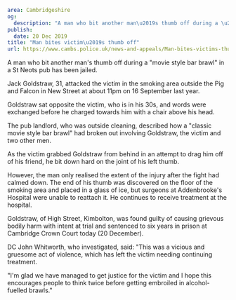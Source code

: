 ```yaml
area: Cambridgeshire
og:
  description: "A man who bit another man\u2019s thumb off during a \u201Cmovie style bar brawl\u201D in a St Neots pub has been jailed."
publish:
  date: 20 Dec 2019
title: "Man bites victim\u2019s thumb off"
url: https://www.cambs.police.uk/news-and-appeals/Man-bites-victims-thumb
```

A man who bit another man's thumb off during a "movie style bar brawl" in a St Neots pub has been jailed.

Jack Goldstraw, 31, attacked the victim in the smoking area outside the Pig and Falcon in New Street at about 11pm on 16 September last year.

Goldstraw sat opposite the victim, who is in his 30s, and words were exchanged before he charged towards him with a chair above his head.

The pub landlord, who was outside cleaning, described how a "classic movie style bar brawl" had broken out involving Goldstraw, the victim and two other men.

As the victim grabbed Goldstraw from behind in an attempt to drag him off of his friend, he bit down hard on the joint of his left thumb.

However, the man only realised the extent of the injury after the fight had calmed down. The end of his thumb was discovered on the floor of the smoking area and placed in a glass of ice, but surgeons at Addenbrooke's Hospital were unable to reattach it. He continues to receive treatment at the hospital.

Goldstraw, of High Street, Kimbolton, was found guilty of causing grievous bodily harm with intent at trial and sentenced to six years in prison at Cambridge Crown Court today (20 December).

DC John Whitworth, who investigated, said: "This was a vicious and gruesome act of violence, which has left the victim needing continuing treatment.

 "I'm glad we have managed to get justice for the victim and I hope this encourages people to think twice before getting embroiled in alcohol-fuelled brawls."
